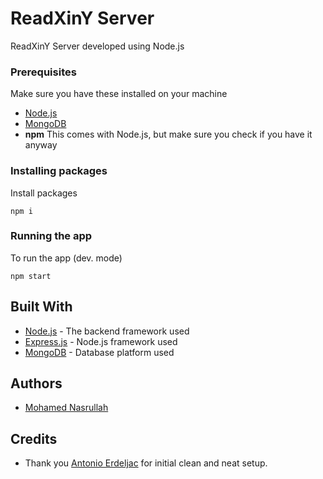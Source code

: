 # ReadXinY Server

ReadXinY Server developed using Node.js

### Prerequisites

Make sure you have these installed on your machine

- [Node.js](https://nodejs.org/en/download/)
- [MongoDB](https://www.mongodb.com)
- **npm** This comes with Node.js, but make sure you check if you have it anyway

### Installing packages

Install packages

```
npm i
```

### Running the app

To run the app (dev. mode)

```
npm start
```

## Built With

- [Node.js](https://nodejs.org) - The backend framework used
- [Express.js](https://github.com/expressjs/express) - Node.js framework used
- [MongoDB](https://www.mongodb.com/) - Database platform used

## Authors

- [Mohamed Nasrullah](https://github.com/nasr18)

## Credits

- Thank you [Antonio Erdeljac](https://github.com/AntonioErdeljac) for initial clean and neat setup.

